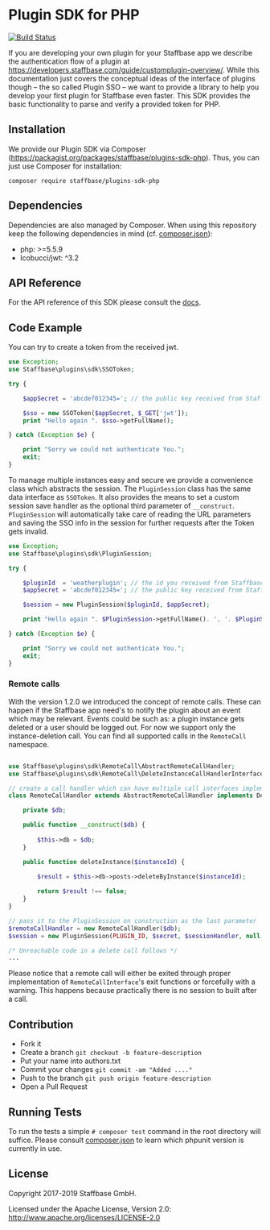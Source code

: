 # Plugin SDK for PHP

[![Build Status](https://travis-ci.org/Staffbase/plugins-sdk-php.svg?branch=master)](https://travis-ci.org/Staffbase/plugins-sdk-php)

If you are developing your own plugin for your Staffbase app we describe the authentication flow of a plugin at https://developers.staffbase.com/guide/customplugin-overview/. While this documentation just covers the conceptual ideas of the interface of plugins though – the so called Plugin SSO – we want to provide a library to help you develop your first plugin for Staffbase even faster. This SDK provides the basic functionality to parse and verify a provided token for PHP.

## Installation

We provide our Plugin SDK via Composer (https://packagist.org/packages/staffbase/plugins-sdk-php). Thus, you can just use Composer for installation:

```
composer require staffbase/plugins-sdk-php
```

## Dependencies

Dependencies are also managed by Composer. When using this repository keep the following dependencies in mind (cf. [composer.json](composer.json)):

* php: >=5.5.9
* lcobucci/jwt: ^3.2

## API Reference

For the API reference of this SDK please consult the [docs](doc/api.md).

## Code Example

You can try to create a token from the received jwt.

```php
use Exception;
use Staffbase\plugins\sdk\SSOToken;

try {

	$appSecret = 'abcdef012345='; // the public key received from Staffbase.

	$sso = new SSOToken($appSecret, $_GET['jwt']);
	print "Hello again ". $sso->getFullName();

} catch (Exception $e) {

	print "Sorry we could not authenticate You.";
	exit;
}
```

To manage multiple instances easy and secure we provide a convenience class which abstracts the session.
The `PluginSession` class has the same data interface as `SSOToken`. It also provides the means to set a custom session save handler as the optional third parameter of `__construct`. `PluginSession` will automatically take care of reading the URL parameters and saving the SSO info in the session for further requests after the Token gets invalid.

```php
use Exception;
use Staffbase\plugins\sdk\PluginSession;

try {

	$pluginId  = 'weatherplugin'; // the id you received from Staffbase.
	$appSecret = 'abcdef012345='; // the public key received from Staffbase.

	$session = new PluginSession($pluginId, $appSecret);

	print "Hello again ". $PluginSession->getFullName(). ', '. $PluginSession->getSessionVar('message');

} catch (Exception $e) {

	print "Sorry we could not authenticate You.";
	exit;
}
```

### Remote calls
With the version 1.2.0 we introduced the concept of remote calls. These can happen if the Staffbase app need's to notify the plugin about an event which may be relevant. Events could be such as: a plugin instance gets deleted or a user should be logged out. For now we support only the instance-deletion call. You can find all supported calls in the `RemoteCall` namespace. 

```php

use Staffbase\plugins\sdk\RemoteCall\AbstractRemoteCallHandler;
use Staffbase\plugins\sdk\RemoteCall\DeleteInstanceCallHandlerInterface;

// create a call handler which can have multiple call interfaces implemented
class RemoteCallHandler extends AbstractRemoteCallHandler implements DeleteInstanceCallHandlerInterface {

    private $db;

    public function __construct($db) {
    
        $this->db = $db;
    } 

    public function deleteInstance($instanceId) {
    
        $result = $this->db->posts->deleteByInstance($instanceId);

        return $result !== false;
    }
}

// pass it to the PluginSession on construction as the last parameter
$remoteCallHandler = new RemoteCallHandler($db);
$session = new PluginSession(PLUGIN_ID, $secret, $sessionHandler, null, $remoteCallHandler);

/* Unreachable code in a delete call follows */
...

```

Please notice that a remote call will either be exited through proper implementation of `RemoteCallInterface`'s exit functions or forcefully with a warning. This happens because practically there is no session to built after a call.

## Contribution

- Fork it
- Create a branch `git checkout -b feature-description`
- Put your name into authors.txt
- Commit your changes `git commit -am "Added ...."`
- Push to the branch `git push origin feature-description`
- Open a Pull Request

## Running Tests

To run the tests a simple `# composer test` command in the root directory will suffice. Please consult [composer.json](composer.json) to learn which phpunit version is currently in use.


## License

Copyright 2017-2019 Staffbase GmbH.

Licensed under the Apache License, Version 2.0: http://www.apache.org/licenses/LICENSE-2.0
